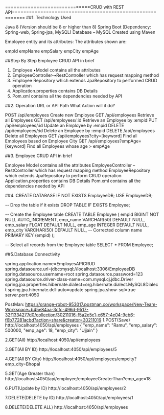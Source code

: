 ==============================CRUD with REST API==========================================================
##1.
Technology Used

Java 8 (Version should be 8 or higher than 8)
Spring Boot (Dependency: Spring-web, Spring-jpa, MySQL)
Database – MySQL
Created using Maven

Employee entity and its attributes:
The attributes shown are:

empId
empName
empSalary
empCity
empAge

##Step By Step 
Employee CRUD API in brief
1. Employee ▪️Model contains all the attributes
2. EmployeeController-▪️RestController which has request mapping method
3. Employee Repository which extends JpaRepository to performed CRUD operation
4. Application.properties contains DB Details
5. Pom.xml contains all the dependencies needed by API

##2.
Operation	URL or API Path		 What Action will it do?

POST		/api/employees			 Create new Employee
GET		/api/employees			 Retrieve all Employees
GET		/api/employees/:id		 Retrieve an Employee by :empid
PUT		/api/employees/:id		 Update an Employee by :empid
DELETE		/api/employees/:id		 Delete an Employee by :empid
DELETE		/api/employees			 Delete all Employees
GET		/api/employees?city=[keyword]	 Find all Employees based on Employee City
GET		/api/employees?empAge=[keyword] Find all Employees whose age > empAge


##3.
Employee CRUD API in brief

Employee Model contains all the attributes
EmployeeController – RestController which has request mapping method
EmployeeRepository which extends JpaRepository to perform CRUD operation
Application.properties contains DB Details
Pom.xml contains all the dependencies needed by API


##4.
CREATE DATABASE IF NOT EXISTS EmployeeDB;
USE EmployeeDB;

-- Drop the table if it exists
DROP TABLE IF EXISTS Employee;

-- Create the Employee table
CREATE TABLE Employee (
    empid BIGINT NOT NULL AUTO_INCREMENT,
    emp_name VARCHAR(50) DEFAULT NULL,
    emp_salary FLOAT DEFAULT NULL,
    emp_age INTEGER DEFAULT NULL,
    emp_city VARCHAR(50) DEFAULT NULL, -- Corrected column name
    PRIMARY KEY (empid)
);

-- Select all records from the Employee table
SELECT * FROM Employee;


##5.Database Connectivity

spring.application.name=EmployesAPICRUD
spring.datasource.url=jdbc:mysql://localhost:3306/EmployeeDB
spring.datasource.username=root
spring.datasource.password=123
spring.datasource.driver-class-name=com.mysql.cj.jdbc.Driver
spring.jpa.properties.hibernate.dialect=org.hibernate.dialect.MySQL8Dialect
spring.jpa.hibernate.ddl-auto=update
spring.jpa.show-sql=true
server.port:4050


PostMan:
https://orange-robot-953017.postman.co/workspace/New-Team-Workspace~b45e84aa-3cfc-496d-9517-32f1334277d0/collection/30211016-f5a2e5c1-c657-4e04-9cb6-f6b77281acbd?action=share&creator=30211016
1.POST(Save)
http://localhost:4050/api/employees
{
    "emp_name": "Ramu",
    "emp_salary": 500000,
    "emp_age": 18,
    "emp_city": "Ujjain"
}

2.GET(All)
http://localhost:4050/api/employees

3.GET(All BY ID)
http://localhost:4050/api/employees/5

4.GET(All BY City)
http://localhost:4050/api/employees/empcity?emp_city=Bhopal

5.GET(Age Greater than)
http://localhost:4050/api/employee/employeeGreaterThan?emp_age=18

6.PUT(Update by ID)
http://localhost:4050/api/employees/2

7.DELETE(DELETE by ID)
http://localhost:4050/api/employees/1

8.DELETE(DELETE ALL)
http://localhost:4050/api/employees
